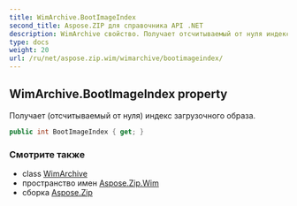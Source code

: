 ```yaml
---
title: WimArchive.BootImageIndex
second_title: Aspose.ZIP для справочника API .NET
description: WimArchive свойство. Получает отсчитываемый от нуля индекс загрузочного образа.
type: docs
weight: 20
url: /ru/net/aspose.zip.wim/wimarchive/bootimageindex/
---
```

## WimArchive.BootImageIndex property

Получает (отсчитываемый от нуля) индекс загрузочного образа.

```csharp
public int BootImageIndex { get; }
```

### Смотрите также

* class [WimArchive](../)
* пространство имен [Aspose.Zip.Wim](../../wimarchive/)
* сборка [Aspose.Zip](../../../)


